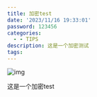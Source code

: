 ```yaml
---
title: 加密test
date: '2023/11/16 19:33:01'
password: 123456
categories:
  - - TIPS
description: 这是一个加密测试
tags:
---
```



![img](https://testingcf.jsdelivr.net/gh/black-and-while/img_test/1.jpg)

这是一个加密test